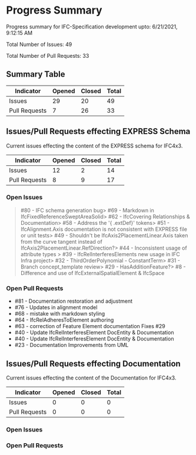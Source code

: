 # Progress Summary
Progress summary for IFC-Specification development upto: 6/21/2021, 9:12:15 AM

Total Number of Issues: 49

Total Number of Pull Requests: 33

## Summary Table
|Indicator|Opened|Closed|Total|
 --- | --- | --- | --- |
Issues|29|20|49|
Pull Requests|7|26|33|
## Issues/Pull Requests effecting EXPRESS Schema
Current issues effecting the content of the EXPRESS schema for IFC4x3.

|Indicator|Opened|Closed|Total|
 --- | --- | --- | --- |
Issues|12|2|14|
Pull Requests|8|9|17|
### Open Issues
> #80 - IFC schema generation bug> #69 - Markdown in IfcFixedReferenceSweptAreaSolid> #62 - IfcCovering Relationships & Documentation> #58 - Address the '{ .extDef}' tokens> #51 - IfcAlignment.Axis documentation is not consistent with EXPRESS file or unit tests> #49 - Shouldn't be IfcAxis2PlacementLinear.Axis taken from the curve tangent instead of IfcAxis2PlacementLinear.RefDirection?> #44 - Inconsistent usage of attribute types > #39 - IfcRelInterferesElements new usage in IFC Infra project> #32 - ThirdOrderPolynomial - ConstantTerm> #31 - Branch concept_template review> #29 - HasAdditionFeature?> #8 - Difference and use of IfcExternalSpatialElement & IfcSpace

### Open Pull Requests
- #81 - Documentation restoration and adjustment
- #76 - Updates in alignment model
- #68 - mistake with markdown styling
- #64 - IfcRelAdheresToElement authoring
- #63 - correction of Feature Element documentation Fixes #29
- #40 - Update IfcRelInterferesElement DocEntity & Documentation
- #40 - Update IfcRelInterferesElement DocEntity & Documentation
- #23 - Documentation Improvements from UML


## Issues/Pull Requests effecting Documentation
Current issues effecting the content of the Documentation for IFC4x3.

|Indicator|Opened|Closed|Total|
 --- | --- | --- | --- |
Issues|0|0|0|
Pull Requests|0|0|0|
### Open Issues


### Open Pull Requests


